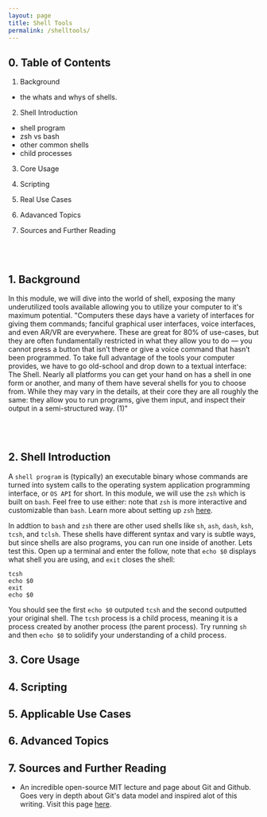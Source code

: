 ```yaml
---
layout: page
title: Shell Tools 
permalink: /shelltools/
---
```

## 0. Table of Contents
1. Background  
* the whats and whys of shells. 

2. Shell Introduction
* shell program 
* zsh vs bash 
* other common shells
* child processes

3. Core Usage

4. Scripting 

5. Real Use Cases 

6. Adavanced Topics

7. Sources and Further Reading


<br/><br/>

## 1. Background  
In this module, we will dive into the world of shell, exposing the many underutilized tools available allowing you to utilize your computer to it's maximum potential. "Computers these days have a variety of interfaces for giving them commands; fanciful graphical user interfaces, voice interfaces, and even AR/VR are everywhere. These are great for 80% of use-cases, but they are often fundamentally restricted in what they allow you to do — you cannot press a button that isn’t there or give a voice command that hasn’t been programmed. To take full advantage of the tools your computer provides, we have to go old-school and drop down to a textual interface: The Shell. Nearly all platforms you can get your hand on has a shell in one form or another, and many of them have several shells for you to choose from. While they may vary in the details, at their core they are all roughly the same: they allow you to run programs, give them input, and inspect their output in a semi-structured way. (1)"

<br/><br/>

## 2. Shell Introduction 
A `shell program` is (typically) an executable binary whose commands are turned into system calls to the operating system application programming interface, or `OS API` for short. In this module, we will use the `zsh` which is built on `bash`. Feel free to use either: note that `zsh` is more interactive and customizable than `bash`. Learn more about setting up `zsh` [here](https://github.com/ohmyzsh/ohmyzsh/wiki/Installing-ZSH). 

In addtion to `bash` and `zsh` there are other used shells like `sh`, `ash`, `dash`, `ksh`, `tcsh`, and `tclsh`. These shells have different syntax and vary is subtle ways, but since shells are also programs, you can run one inside of another. Lets test this. Open up a terminal and enter the follow, note that `echo $0` displays what shell you are using, and `exit` closes the shell:
```
tcsh
echo $0
exit
echo $0
```
You should see the first `echo $0` outputed `tcsh` and the second outputted your original shell. The `tcsh` process is a child process, meaning it is a process created by another process (the parent process). Try running `sh` and then `echo $0` to solidify your understanding of a child process. 

## 3. Core Usage 

## 4. Scripting 

## 5. Applicable Use Cases

## 6. Advanced Topics 

## 7. Sources and Further Reading
* An incredible open-source MIT lecture and page about Git and Github. Goes very in depth about Git's data model and inspired alot of this writing. Visit this page [here](https://missing.csail.mit.edu/2020/course-shell/).
